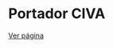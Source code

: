 # Portador CIVA

[Ver página](https://forsoft-academy-full-stack.github.io/portador-civa/layout/login.html)
